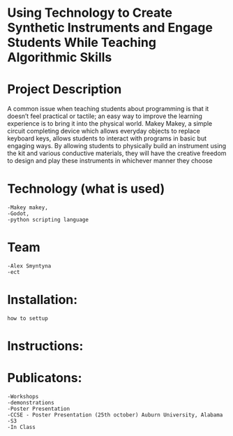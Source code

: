 # Using Technology to Create Synthetic Instruments and Engage Students While Teaching Algorithmic Skills
# Project Description
A common issue when teaching students about programming is that it doesn’t feel practical or tactile; an easy way to improve the learning experience is to bring it into the physical world. Makey Makey, a simple circuit completing device which allows everyday objects to replace keyboard keys, allows students to interact with programs in basic but engaging ways. By allowing students to physically build an instrument using the kit and various conductive materials, they will have the creative freedom to design and play these instruments in whichever manner they choose


# Technology (what is used)

	-Makey makey, 
	-Godot, 
	-python scripting language
# Team
	-Alex Smyntyna
	-ect
# Installation:
	how to settup

# Instructions:

# Publicatons:
	-Workshops
	-demonstrations
	-Poster Presentation
	-CCSE - Poster Presentation (25th october) Auburn University, Alabama
	-S3
	-In Class

	

